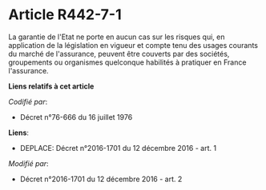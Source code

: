 # Article R442-7-1

La garantie de l'Etat ne porte en aucun cas sur les risques qui, en application de la législation en vigueur et compte tenu
des usages courants du marché de l'assurance, peuvent être couverts par des sociétés, groupements ou organismes quelconque
habilités à pratiquer en France l'assurance.

**Liens relatifs à cet article**

_Codifié par_:

  - Décret n°76-666 du 16 juillet 1976

**Liens**:

  - DEPLACE: Décret n°2016-1701 du 12 décembre 2016 - art. 1

_Modifié par_:

  - Décret n°2016-1701 du 12 décembre 2016 - art. 2
